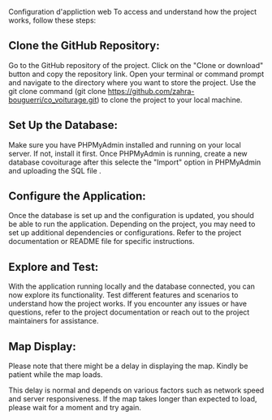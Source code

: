 Configuration d'appliction web
To access and understand how the project works, follow these steps:

## Clone the GitHub Repository:

Go to the GitHub repository of the project.
Click on the "Clone or download" button and copy the repository link.
Open your terminal or command prompt and navigate to the directory where you want to store the project.
Use the git clone command (git clone https://github.com/zahra-bouguerri/co_voiturage.git) to clone the project to your local machine.

## Set Up the Database:

Make sure you have PHPMyAdmin installed and running on your local server. If not, install it first.
Once PHPMyAdmin is running, create a new database covoiturage after this selecte the "Import" option in PHPMyAdmin and uploading the SQL file .


## Configure the Application:

Once the database is set up and the configuration is updated, you should be able to run the application.
Depending on the project, you may need to set up additional dependencies or configurations. Refer to the project documentation or README file for specific instructions.


## Explore and Test:

With the application running locally and the database connected, you can now explore its functionality.
Test different features and scenarios to understand how the project works.
If you encounter any issues or have questions, refer to the project documentation or reach out to the project maintainers for assistance.

## Map Display:

Please note that there might be a delay in displaying the map. Kindly be patient while the map loads.

This delay is normal and depends on various factors such as network speed and server responsiveness. If the map takes longer than expected to load, please wait for a moment and try again.

